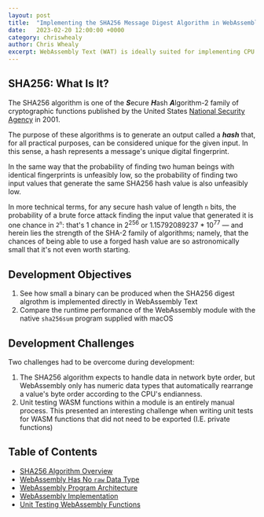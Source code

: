 ```yaml
---
layout: post
title:  "Implementing the SHA256 Message Digest Algorithm in WebAssembly Text"
date:   2023-02-20 12:00:00 +0000
category: chriswhealy
author: Chris Whealy
excerpt: WebAssembly Text (WAT) is ideally suited for implementing CPU intensive algorithms such as calculating a file's SHA256 digest.  This blog describes not only how I got this algorithm working in WebAssembly Text, but takes a wider view at the areas where improvements could be made both in the host environment (JavaScript in this case) and in the overall developer experience of working with WAT.
---
```


## SHA256: What Is It?

The SHA256 algorithm is one of the ***S***ecure ***H***ash ***A***lgorithm-2 family of cryptographic functions published by the United States [National Security Agency](https://en.wikipedia.org/wiki/National_Security_Agency) in 2001.

The purpose of these algorithms is to generate an output called a ***hash*** that, for all practical purposes, can be considered unique for the given input.
In this sense, a hash represents a message's unique digital fingerprint.

In the same way that the probability of finding two human beings with identical fingerprints is unfeasibly low, so the probability of finding two input values that generate the same SHA256 hash value is also unfeasibly low.

In more technical terms, for any secure hash value of length `n` bits, the probability of a brute force attack finding the input value that generated it is one chance in <code>2<sup>n</sup></code>: that's 1 chance in 2<sup>256</sup> or 1.15792089237 * 10<sup>77</sup> &mdash; and herein lies the strength of the SHA-2 family of algorithms; namely, that the chances of being able to use a forged hash value are so astronomically small that it's not even worth starting.

## Development Objectives

1. See how small a binary can be produced when the SHA256 digest algrothm is implemented directly in WebAssembly Text
1. Compare the runtime performance of the WebAssembly module with the native `sha256sum` program supplied with macOS

## Development Challenges

Two challenges had to be overcome during development:

1. The SHA256 algorithm expects to handle data in network byte order, but WebAssembly only has numeric data types that automatically rearrange a value's byte order according to the CPU's endianness.
1. Unit testing WASM functions within a module is an entirely manual process.
   This presented an interesting challenge when writing unit tests for WASM functions that did not need to be exported (I.E. private functions)

## Table of Contents

- [SHA256 Algorithm Overview](/chriswhealy/sha256/algorithm-overview/)
- [WebAssembly Has No `raw` Data Type](/chriswhealy/sha256/endianness/)
- [WebAssembly Program Architecture](/chriswhealy/sha256/architecture/)
- [WebAssembly Implementation](/chriswhealy/sha256/implementation/)
- [Unit Testing WebAssembly Functions](/chriswhealy/sha256/testing/)
